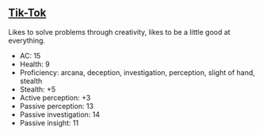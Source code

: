 ## [Tik-Tok](https://www.dndbeyond.com/profile/TinyJimmy/characters/44355777)

Likes to solve problems through creativity, likes to be a little good at everything.

- AC: 15
- Health: 9
- Proficiency: arcana, deception, investigation, perception, slight of hand, stealth
- Stealth: +5
- Active perception: +3
- Passive perception: 13
- Passive investigation: 14
- Passive insight: 11
